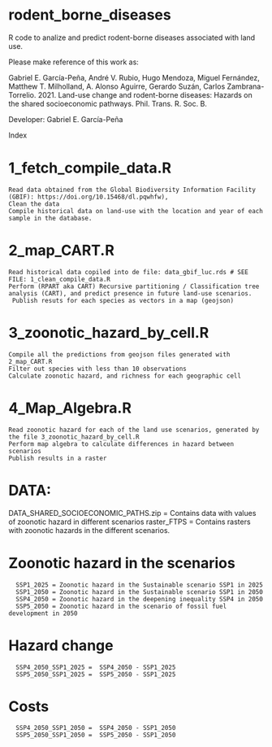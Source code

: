 # rodent_borne_diseases
R code to analize and predict rodent-borne diseases associated with land use.

Please make reference of this work as: 

Gabriel E. García-Peña, André V. Rubio, Hugo Mendoza, Miguel Fernández, Matthew T. Milholland, A. Alonso Aguirre, Gerardo Suzán, Carlos Zambrana-Torrelio. 2021. Land-use change and rodent-borne diseases: Hazards on the shared socioeconomic pathways. Phil. Trans. R. Soc. B.

Developer: Gabriel E. García-Peña


Index

# 1_fetch_compile_data.R 
    Read data obtained from the Global Biodiversity Information Facility (GBIF): https://doi.org/10.15468/dl.pqwhfw), 
    Clean the data
    Compile historical data on land-use with the location and year of each sample in the database.

# 2_map_CART.R 
    Read historical data copiled into de file: data_gbif_luc.rds # SEE FILE: 1_clean_compile_data.R
    Perform (RPART aka CART) Recursive partitioning / Classification tree analysis (CART), and predict presence in future land-use scenarios.
     Publish resuts for each species as vectors in a map (geojson)

# 3_zoonotic_hazard_by_cell.R
    Compile all the predictions from geojson files generated with 2_map_CART.R
    Filter out species with less than 10 observations
    Calculate zoonotic hazard, and richness for each geographic cell


# 4_Map_Algebra.R
    Read zoonotic hazard for each of the land use scenarios, generated by the file 3_zoonotic_hazard_by_cell.R
    Perform map algebra to calculate differences in hazard between scenarios 
    Publish results in a raster

# DATA: 
DATA_SHARED_SOCIOECONOMIC_PATHS.zip = Contains data with values of zoonotic hazard in different scenarios
raster_FTPS = Contains rasters with zoonotic hazards in the different scenarios.

   # Zoonotic hazard in the scenarios
      SSP1_2025 = Zoonotic hazard in the Sustainable scenario SSP1 in 2025
      SSP1_2050 = Zoonotic hazard in the Sustainable scenario SSP1 in 2050
      SSP4_2050 = Zoonotic hazard in the deepening inequality SSP4 in 2050
      SSP5_2050 = Zoonotic hazard in the scenario of fossil fuel development in 2050

   # Hazard change
      SSP4_2050_SSP1_2025 =  SSP4_2050 - SSP1_2025
      SSP5_2050_SSP1_2025 =  SSP5_2050 - SSP1_2025
      
   # Costs
      SSP4_2050_SSP1_2050 =  SSP4_2050 - SSP1_2050
      SSP5_2050_SSP1_2050 =  SSP5_2050 - SSP1_2050




